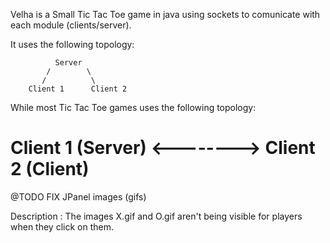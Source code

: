 Velha is a Small Tic Tac Toe  game in java using sockets to comunicate with each module (clients/server).

It uses the following topology:


              Server
            /        \
           /          \
        Client 1      Client 2

While most Tic Tac Toe games uses the following topology:


Client 1 (Server)  <--------> Client 2 (Client)
=====

@TODO FIX JPanel images (gifs)

Description : The images X.gif and O.gif aren't being visible for players when they click on them.



